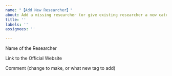 ```yaml
---
name: "【Add New Researcher】"
about: Add a missing researcher (or give existing researcher a new category)
title: ''
labels: ''
assignees: ''

---
```


Name of the Researcher


Link to the Official Website


Comment (change to make, or what new tag to add)
